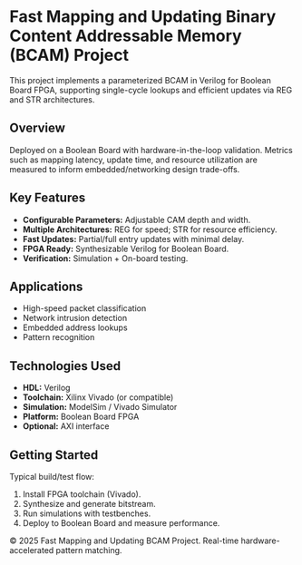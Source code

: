 <!DOCTYPE html>
<html lang="en">
<head>
  <meta charset="UTF-8" />
  <meta name="viewport" content="width=device-width, initial-scale=1" />

</head>
<body>
  <h1>Fast Mapping and Updating Binary Content Addressable Memory (BCAM) Project</h1>
  <p>
    This project implements a parameterized BCAM in Verilog for Boolean Board FPGA, supporting
    single-cycle lookups and efficient updates via REG and STR architectures.
  </p>

  <h2>Overview</h2>
  <p>
    Deployed on a Boolean Board with hardware-in-the-loop validation. Metrics such as mapping latency,
    update time, and resource utilization are measured to inform embedded/networking design trade-offs.
  </p>

  <h2>Key Features</h2>
  <ul>
    <li><strong>Configurable Parameters:</strong> Adjustable CAM depth and width.</li>
    <li><strong>Multiple Architectures:</strong> REG for speed; STR for resource efficiency.</li>
    <li><strong>Fast Updates:</strong> Partial/full entry updates with minimal delay.</li>
    <li><strong>FPGA Ready:</strong> Synthesizable Verilog for Boolean Board.</li>
    <li><strong>Verification:</strong> Simulation + On-board testing.</li>
  </ul>

  <h2>Applications</h2>
  <ul>
    <li>High-speed packet classification</li>
    <li>Network intrusion detection</li>
    <li>Embedded address lookups</li>
    <li>Pattern recognition</li>
  </ul>

  <h2>Technologies Used</h2>
  <ul>
    <li><strong>HDL:</strong> Verilog</li>
    <li><strong>Toolchain:</strong> Xilinx Vivado (or compatible)</li>
    <li><strong>Simulation:</strong> ModelSim / Vivado Simulator</li>
    <li><strong>Platform:</strong> Boolean Board FPGA</li>
    <li><strong>Optional:</strong> AXI interface</li>
  </ul>

  <h2>Getting Started</h2>
  <p>Typical build/test flow:</p>
  <ol>
    <li>Install FPGA toolchain (Vivado).</li>
    <li>Synthesize and generate bitstream.</li>
    <li>Run simulations with testbenches.</li>
    <li>Deploy to Boolean Board and measure performance.</li>
  </ol>

  <footer>
    <p>© 2025 Fast Mapping and Updating BCAM Project. Real-time hardware-accelerated pattern matching.</p>
  </footer>
</body>
</html>
